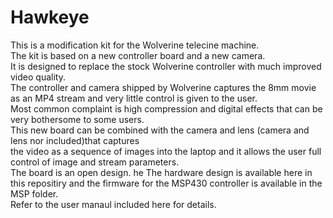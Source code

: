 # Hawkeye
This is a modification kit for the Wolverine telecine machine.  
The kit is based on a new controller board and a new camera.  
It is designed to replace the stock Wolverine controller with much improved video quality.  
The controller and camera shipped by Wolverine captures the 8mm movie as an MP4 stream and very little control is given to the user.  
Most common complaint is high compression and digital effects that can be very bothersome to some users.   
This new board can be combined with the camera and lens (camera and lens nor included)that captures   
the video as a sequence of images into the laptop and it allows the user full control of image and stream parameters.  
The board is an open design. he
The hardware design is available here in this repositiry and the firmware for the MSP430 controller is available in the MSP folder.   
Refer to the user manaul included here for details.
